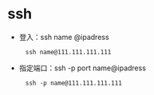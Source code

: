 # ssh

* 登入：ssh name @ipadress
```
     ssh name@111.111.111.111
```

* 指定端口：ssh -p port name@ipadress
```
     ssh -p name@111.111.111.111
```
